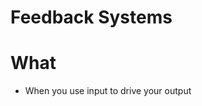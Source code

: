 <!SLIDE incremental bullets>
# Feedback Systems

<!SLIDE incremental bullets>
# What
* When you use input to drive your output
